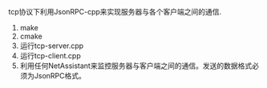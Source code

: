 tcp协议下利用JsonRPC-cpp来实现服务器与各个客户端之间的通信.

1. make
2. cmake
3. 运行tcp-server.cpp
4. 运行tcp-client.cpp
5. 利用任何NetAssistant来监控服务器与客户端之间的通信。发送的数据格式必须为JsonRPC格式。
